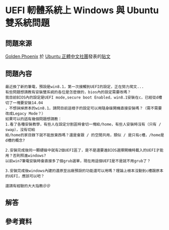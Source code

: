 # UEFI 軔體系統上 Windows 與 Ubuntu 雙系統問題
## 問題來源
[Golden Phoenix](https://www.facebook.com/phoenix.golden.33) 於 [Ubuntu 正體中文社團](https://www.facebook.com/groups/ubuntu.zh.hant)發表的[貼文](https://www.facebook.com/groups/ubuntu.zh.hant/permalink/885183758203614/)

## 問題內容
````````````````````````````````
最近換了新的筆電，預設是win8.1，第一次接觸到UEFI的設定，正在努力爬文...
有些問題想請教有安裝雙系統的各位是怎麼做的，bios內的設定需要改嗎？
我目前BIOS內的設定是UEFI mode,secure boot Enabled，win8.1安裝在c，已經從d槽切了一塊要安裝14.04
，不想抹掉原本的win8.1，請問目前這樣子的設定可以用隨身碟開機直接安裝嗎？（需不需要改成Legacy Mode？）
如果可以的話有幾個問題想請教：
1.看了各種安裝教學，有些人在設定分割區時會切一塊給/home，有些人安裝時沒有（只有 / swap），沒有切給
給/home的家目錄下就不能放東西嗎？還是會跟 / 的空間共用，類似 / 是只有c槽，/home是d槽的概念?

2.安裝完成後同一顆硬碟中就有2個UEFI區了，是不是還要進BIOS選擇開機時載入的UEFI才能用？否則照進windows?
以前win7筆電安裝時會直接多了個grub選單，現在用這個UEFI是不是就不用grub了？

3.安裝完成後windows內建的還原至出廠預設的功能還可以用嗎？理論上根本沒動到c槽跟原本的UEFI，應該可以吧？

還請有經驗的大大指教＠＠
````````````````````````````````

## 解答

## 參考資料

